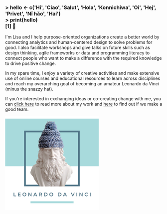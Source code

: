 ### > hello <- c('Hi', 'Ciao', 'Salut', 'Hola', 'Konnichiwa', 'Oi', 'Hej', 'Privet', 'Nǐ hǎo', 'Hai') <br> > print(hello) <br> [1] 👋

I'm Lisa and I help purpose-oriented organizations create a better world by connecting analytics and human-centered design to solve problems for good. I also facilitate workshops and give talks on future skills such as design thinking, agile frameworks or data and programming literacy to connect people who want to make a difference with the required knowledge to drive positive change.

In my spare time, I enjoy a variety of creative activities and make extensive use of online courses and educational resources to learn across disciplines and reach my overarching goal of becoming an amateur Leonardo da Vinci (minus the snazzy hat).

If you're interested in exchanging ideas or co-creating change with me, you can [click here](https://lisa-hehnke.webflow.io/) to read more about my work and [here](https://lisa-hehnke.webflow.io/ethics) to find out if we make a good team.

<img src="https://raw.githubusercontent.com/lhehnke/lhehnke.github.io/master/img/Leonardo_GitHub_square.png" alt="Leonardo da Vinci (with a hat)" class="center" height="300">


<!-- #### Want to connect online?
[<img src="https://cdn.jsdelivr.net/npm/simple-icons@3.0.1/icons/googlemaps.svg" alt="Website" height="30">](https://dataplanes.org)
[<img src="https://cdn.jsdelivr.net/npm/simple-icons@3.0.1/icons/twitter.svg" alt="Twitter" height="30">](https://twitter.com/dataplanes)
[<img src="https://cdn.jsdelivr.net/npm/simple-icons@3.0.1/icons/linkedin.svg" alt="LinkedIn" height="30">](https://www.linkedin.com/in/lisa-hehnke/)
[<img src="https://cdn.jsdelivr.net/npm/simple-icons@3.0.1/icons/mail-dot-ru.svg" alt="Mail" height="30">](mailto:lisa@dataplanes.org) <!--

<!-- [![GitHub stats](https://github-readme-stats.vercel.app/api?username=lhehnke&theme=graywhite)](https://github.com/anuraghazra/github-readme-stats) -->
